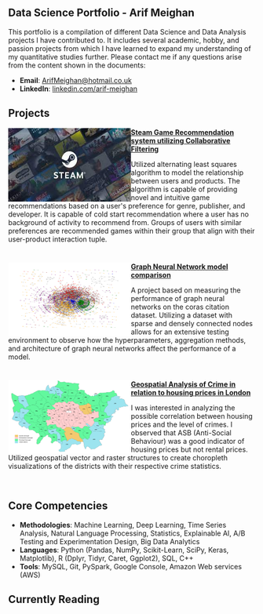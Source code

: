 ## Data Science Portfolio - Arif Meighan

This portfolio is a compilation of different Data Science and Data Analysis projects I have contributed to. It includes several academic, hobby, and passion projects from which I have learned to expand my understanding of my quantitative studies further. Please contact me if any questions arise from the content shown in the documents:

- **Email**: [ArifMeighan@hotmail.co.uk](ArifMeighan@hotmail.co.uk)
- **LinkedIn**: [linkedin.com/arif-meighan](https://www.linkedin.com/in/arif-meighan/)


## Projects


<img align="left" width="250" height="150" src="./img/Steam.jpg"> **[Steam Game Recommendation system utilizing Collaborative Filtering](https://github.com/Peptidase/ArifMeighan/blob/main/Documents/Distributed_Project_Draft_Final__Copy_for_portfolio_.pdf)**

Utilized alternating least squares algorithm to model the relationship between users and products. The algorithm is capable of providing novel and intuitive game recommendations based on a user's preference for genre, publisher, and developer. It is capable of cold start recommendation where a user has no background of activity to recommend from. Groups of users with similar preferences are recommended games within their group that align with their user-product interaction tuple.

#

<img align="left" width="250" height="150" src="./img/GraphViz.png"> **[Graph Neural Network model comparison]([./Documents/GNN.pdf](https://github.com/Peptidase/ArifMeighan/blob/main/Documents/ST456Group8__Copy_for_portfolio_.pdf))**

A project based on measuring the performance of graph neural networks on the coras citation dataset. Utilizing a dataset with sparse and densely connected nodes allows for an extensive testing environment to observe how the hyperparameters, aggregation methods, and architecture of graph neural networks affect the performance of a model.

#

<img align="left" width="250" height="150" src="./img/Greaterlondon.png"> **[Geospatial Analysis of Crime in relation to housing prices in London](https://github.com/Peptidase/ArifMeighan/blob/main/Documents/Geospatial.html)**

I was interested in analyzing the possible correlation between housing prices and the level of crimes. I observed that ASB (Anti-Social Behaviour) was a good indicator of housing prices but not rental prices. Utilized geospatial vector and raster structures to create choropleth visualizations of the districts with their respective crime statistics.

<br />


## Core Competencies

- **Methodologies**: Machine Learning, Deep Learning, Time Series Analysis, Natural Language Processing, Statistics, Explainable AI, A/B Testing and Experimentation Design, Big Data Analytics
- **Languages**: Python (Pandas, NumPy, Scikit-Learn, SciPy, Keras, Matplotlib), R (Dplyr, Tidyr, Caret, Ggplot2), SQL, C++
- **Tools**: MySQL, Git, PySpark, Google Console, Amazon Web services (AWS)


## Currently Reading 
